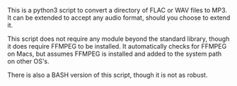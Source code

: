 This is a python3 script to convert a directory of FLAC or WAV files to MP3. It can be extended to accept any audio format, should you choose to extend it.

This script does not require any module beyond the standard library, though it does require FFMPEG to be installed. It automatically checks for FFMPEG on Macs, but assumes FFMPEG is installed and added to the system path on other OS's.

There is also a BASH version of this script, though it is not as robust.
